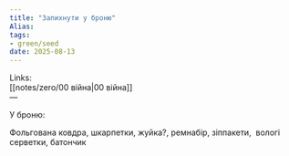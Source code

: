 ```yaml
---
title: "Запихнути у броню"
Alias: 
tags:
- green/seed
date: 2025-08-13
---
```

Links:  
[[notes/zero/00 війна|00 війна]]  
—

  

У броню:

Фольгована ковдра, шкарпетки, жуйка?, ремнабір, зіппакети,  вологі серветки, батончик